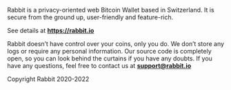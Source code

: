 Rabbit is a privacy-oriented web Bitcoin Wallet based in Switzerland. It is secure from the ground up, user-friendly and feature-rich.

See details at **https://rabbit.io**

Rabbit doesn’t have control over your coins, only you do. We don’t store any logs or require any personal information. Our source code is completely open, so you can look behind the curtains if you have any doubts. If you have any questions, feel free to contact us at **support@rabbit.io**

Copyright Rabbit 2020-2022
